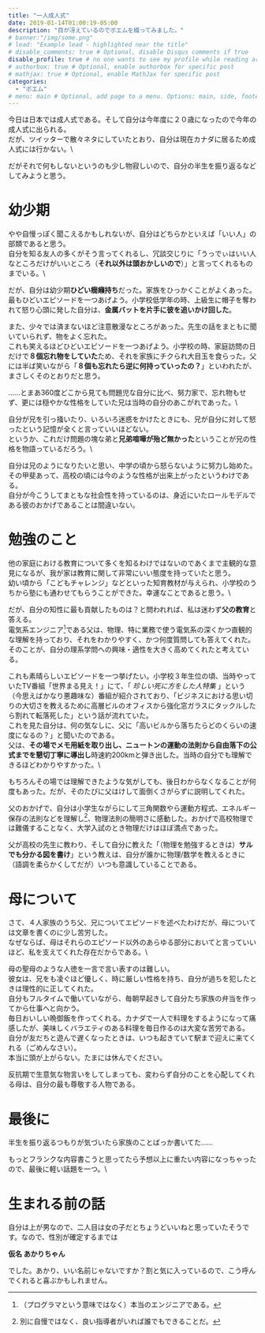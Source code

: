 ```yaml
---
title: "一人成人式"
date: 2019-01-14T01:00:19-05:00
description: "目が冴えているのでポエムを綴ってみました。"
# banner:"/img/some.png"
# lead: "Example lead - highlighted near the title"
# disable_comments: true # Optional, disable Disqus comments if true
disable_profile: true # no one wants to see my profile while reading articles
# authorbox: true # Optional, enable authorbox for specific post
# mathjax: true # Optional, enable MathJax for specific post
categories:
  - "ポエム"
# menu: main # Optional, add page to a menu. Options: main, side, footer
---
```


今日は日本では成人式である。そして自分は今年度に２０歳になったので今年の成人式に出られる。\
だが、ツイッターで散々ネタにしていたとおり、自分は現在カナダに居るため成人式には行かない。\

だがそれで何もしないというのも少し物寂しいので、自分の半生を振り返るなどしてみようと思う。


# 幼少期
やや自慢っぽく聞こえるかもしれないが、自分はどちらかといえば「いい人」の部類であると思う。\
自分を知る友人の多くがそう言ってくれるし、冗談交じりに「うっでぃはいい人なところだけがいいところ（**それ以外は頭おかしいので**）」と言ってくれるものまでいる。\

だが、自分は幼少期**ひどい癇癪持ち**だった。家族をひっかくことがよくあった。\
最もひどいエピソードを一つあげよう。小学校低学年の時、上級生に帽子を奪われて怒り心頭に発した自分は、**金属バットを片手に彼を追いかけ回した**。

また、少々では済まないほど注意散漫なところがあった。先生の話をまともに聞いていられず、物をよく忘れた。\
これも笑えるほどひどいエピソードを一つあげよう。小学校の時、家庭訪問の日だけで**８個忘れ物をしていた**ため、それを家族にチクられ大目玉を食らった。父には半ば笑いながら「**８個も忘れたら逆に何持っていったの？**」といわれたが、まさしくそのとおりだと思う。

……とまあ360度どこから見ても問題児な自分に比べ、努力家で、忘れ物もせず、更には穏やかな性格をしていた兄は当時の自分のあこがれであった。\

自分が兄を引っ掻いたり、いろいろ迷惑をかけたときにも、兄が自分に対して怒ったという記憶が全くと言っていいほどない。\
というか、これだけ問題の塊な弟と**兄弟喧嘩が殆ど無かった**ということが兄の性格を物語っているだろう。\

自分は兄のようになりたいと思い、中学の頃から怒らないように努力し始めた。その甲斐あって、高校の頃には今のような性格が出来上がったというわけである。\
自分が今こうしてまともな社会性を持っているのは、身近にいたロールモデルである彼のおかげであることは間違いない。


# 勉強のこと
他の家庭における教育について多くを知るわけではないのであくまで主観的な意見になるが、我が家は教育に関して非常にいい態度を持っていたと思う。\
幼い頃から「こどもチャレンジ」などといった知育教材が与えられ、小学校のうちから塾にも通わせてもらうことができた。幸運なことであると思う。\

だが、自分の知性に最も貢献したものは？と問われれば、私は迷わず**父の教育**と答える。\
電気系エンジニア[^not-prog]である父は、物理、特に業務で使う電気系の深くかつ直観的な理解を持っており、それをわかりやすく、かつ何度質問しても答えてくれた。\
そのことが、自分の理系学問への興味・適性を大きく高めてくれたと考えている。

これも素晴らしいエピソードを一つ挙げたい。小学校３年生位の頃、当時やっていたTV番組「世界まる見え！」にて、「 *珍しい死に方をした人特集* 」という（今思えばかなり悪趣味な）番組が紹介されており、「ビジネスにおける思い切りの大切さを教えるために高層ビルのオフィスから強化窓ガラスにタックルしたら割れて転落死した」という話が流れていた。\
これを見た自分は、何の気なしに、父に「高いビルから落ちたらどのくらいの速度になるの？」と聞いたのである。\
父は、**その場でメモ用紙を取り出し、ニュートンの運動の法則から自由落下の公式までを懇切丁寧に導出し**時速約200kmと弾き出した。当時の自分でも理解できるほどわかりやすかった。\

もちろんその場では理解できたような気がしても、後日わからなくなることが何度もあった。だが、そのたびに父はけして面倒くさがらずに説明してくれた。

父のおかげで、自分は小学生ながらにして三角関数やら運動方程式、エネルギー保存の法則などを理解し[^not-boasting]、物理法則の簡明さに感動した。おかげで高校物理では難儀することなく、大学入試のとき物理だけはほぼ満点であった。

父が高校の先生に教わり、そして自分に教えた「（物理を勉強するときは）**サルでも分かる図を書け**」という教えは、自分が誰かに物理/数学を教えるときに（語調を柔らかくしてだが）いつも意識していることである。

[^not-prog]:（プログラマという意味ではなく）本当のエンジニアである。
[^not-boasting]:別に自慢ではなく、良い指導者がいれば誰でもできることだ。

# 母について
さて、４人家族のうち父、兄についてエピソードを述べたわけだが、母については文章を書くのに少し苦労した。\
なぜならば、母はそれらのエピソード以外のあらゆる部分においてと言っていいほど、私を支えてくれた存在だからである。\

母の聖母のような人徳を一言で言い表すのは難しい。\
彼女は、兄をも凌ぐほど優しく、時に厳しい性格を持ち、自分が過ちを犯したときは理性的に正してくれた。\
自分もフルタイムで働いていながら、毎朝早起きして自分たち家族の弁当を作ってから仕事へと向かう。\
毎日おいしい晩御飯を作ってくれる。カナダで一人で料理をするようになって痛感したが、美味しくバラエティのある料理を毎日作るのは大変な苦労である。\
自分が友だちと遊んで遅くなったときは、いつも起きていて駅まで迎えに来てくれる（ごめんなさい）。\
本当に頭が上がらない。たまには休んでください。

反抗期で生意気な物言いをしてしまっても、変わらず自分のことを心配してくれる母は、自分の最も尊敬する人物である。

# 最後に
半生を振り返るつもりが気づいたら家族のことばっか書いてた……

もっとフランクな内容書こうと思ってたら予想以上に重たい内容になっちゃったので、最後に軽い話題を一つ。\

# 生まれる前の話
自分は上が男なので、二人目は女の子だとちょうどいいねと思っていたそうです。なので、性別が確定するまでは

**仮名 あかりちゃん**

でした。あかり、いい名前じゃないですか？割と気に入っているので、こう呼んでくれると喜ぶかもしれません。
